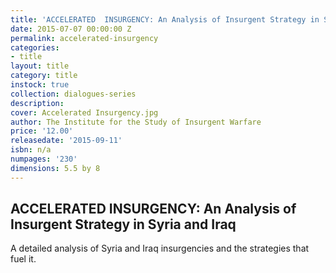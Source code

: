 ```yaml
---
title: 'ACCELERATED  INSURGENCY: An Analysis of Insurgent Strategy in Syria and Iraq'
date: 2015-07-07 00:00:00 Z
permalink: accelerated-insurgency
categories:
- title
layout: title
category: title
instock: true
collection: dialogues-series
description: 
cover: Accelerated Insurgency.jpg
author: The Institute for the Study of Insurgent Warfare
price: '12.00'
releasedate: '2015-09-11'
isbn: n/a
numpages: '230'
dimensions: 5.5 by 8
---
```


## ACCELERATED  INSURGENCY: An Analysis of Insurgent Strategy in Syria and Iraq

A detailed analysis of Syria and Iraq insurgencies and the strategies that fuel it. 




